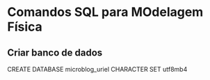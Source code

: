 # Comandos SQL para MOdelagem Física

## Criar banco de dados

CREATE DATABASE microblog_uriel CHARACTER SET utf8mb4